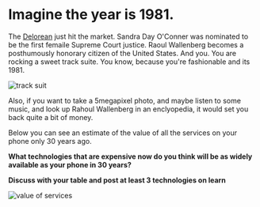 # Imagine the year is 1981.  

The [Delorean](https://en.wikipedia.org/wiki/DeLorean_DMC-12) just hit the market. Sandra Day O'Conner was nominated to be the first femaile Supreme Court justice.  Raoul Wallenberg becomes a posthumously honorary citizen of the United States.  And you.  You are rocking a sweet track suite.  You know, because you're fashionable and its 1981.

![track suit](http://cdn2.retrowaste.com/wp-content/uploads/2013/03/1980s-fashion.jpg)

Also, if you want to take a 5megapixel photo, and maybe listen to some music, and look up Rahoul Wallenberg in an enclyopedia, it would set you back quite a bit of money.

Below you can see an estimate of the value of all the services on your phone only 30 years ago.  

**What technologies that are expensive now do you think will be as widely available as your phone in 30 years?**

**Discuss with your table and post at least 3 technologies on learn**

![value of services](https://pbs.twimg.com/media/CR-2WqrUAAAmUBk.jpg)
